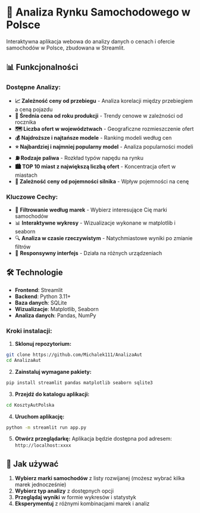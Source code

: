 # 🚗 Analiza Rynku Samochodowego w Polsce

Interaktywna aplikacja webowa do analizy danych o cenach i ofercie samochodów w Polsce, zbudowana w Streamlit.

## 📊 Funkcjonalności

### Dostępne Analizy:
- **📈 Zależność ceny od przebiegu** - Analiza korelacji między przebiegiem a ceną pojazdu
- **📅 Średnia cena od roku produkcji** - Trendy cenowe w zależności od rocznika
- **🗺️ Liczba ofert w województwach** - Geograficzne rozmieszczenie ofert
- **💰 Najdroższe i najtańsze modele** - Ranking modeli według cen
- **⭐ Najbardziej i najmniej popularny model** - Analiza popularności modeli
- **⛽ Rodzaje paliwa** - Rozkład typów napędu na rynku
- **🏙️ TOP 10 miast z największą liczbą ofert** - Koncentracja ofert w miastach
- **🔧 Zależność ceny od pojemności silnika** - Wpływ pojemności na cenę

### Kluczowe Cechy:
- 🎯 **Filtrowanie według marek** - Wybierz interesujące Cię marki samochodów
- 📊 **Interaktywne wykresy** - Wizualizacje wykonane w matplotlib i seaborn
- 🔍 **Analiza w czasie rzeczywistym** - Natychmiastowe wyniki po zmianie filtrów
- 📱 **Responsywny interfejs** - Działa na różnych urządzeniach

## 🛠️ Technologie

- **Frontend**: Streamlit
- **Backend**: Python 3.11+
- **Baza danych**: SQLite
- **Wizualizacje**: Matplotlib, Seaborn
- **Analiza danych**: Pandas, NumPy


### Kroki instalacji:

1. **Sklonuj repozytorium:**
```bash
git clone https://github.com/Michalek111/AnalizaAut
cd AnalizaAut
```

2. **Zainstaluj wymagane pakiety:**
```bash
pip install streamlit pandas matplotlib seaborn sqlite3
```

3. **Przejdź do katalogu aplikacji:**
```bash
cd KosztyAutPolska
```

4. **Uruchom aplikację:**
```bash
python -m streamlit run app.py
```

5. **Otwórz przeglądarkę:**
Aplikacja będzie dostępna pod adresem: `http://localhost:xxxx`

## 📖 Jak używać

1. **Wybierz marki samochodów** z listy rozwijanej (możesz wybrać kilka marek jednocześnie)
2. **Wybierz typ analizy** z dostępnych opcji
3. **Przeglądaj wyniki** w formie wykresów i statystyk
4. **Eksperymentuj** z różnymi kombinacjami marek i analiz

